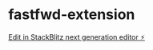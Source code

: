 # fastfwd-extension

[Edit in StackBlitz next generation editor ⚡️](https://stackblitz.com/~/github.com/melvinjtorres/fastfwd-extension)